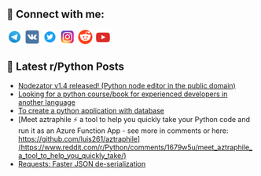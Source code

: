 ## 🔎 Connect with me:
[<img src="https://github.com/bullbesh/bullbesh/blob/main/images/Telegram.png" width="32" height="32" />](https://t.me/bullbesh)
[<img src="https://github.com/bullbesh/bullbesh/blob/main/images/VK.png" width="32" height="32" />](https://vk.com/bullbesh)
[<img src="https://github.com/bullbesh/bullbesh/blob/main/images/Twitter.png" width="32" height="32" />](https://twitter.com/bullbesh1)
[<img src="https://github.com/bullbesh/bullbesh/blob/main/images/Instagram.png" width="32" height="32" />](https://www.instagram.com/bullbesh)
[<img src="https://github.com/bullbesh/bullbesh/blob/main/images/Reddit.png" width="32" height="32" />](https://www.reddit.com/user/bullbesh)
[<img src="https://github.com/bullbesh/bullbesh/blob/main/images/YouTube.png" width="32" height="32" />](https://www.youtube.com/channel/UCtfjRs6uzgq5mfm8S06WTcg)

## 📕 Latest r/Python Posts
<!-- BLOG-POST-LIST:START -->
- [Nodezator v1.4 released! &lpar;Python node editor in the public domain&rpar;](https://www.reddit.com/r/Python/comments/167ax2w/nodezator_v14_released_python_node_editor_in_the/)
- [Looking for a python course/book for experienced developers in another language](https://www.reddit.com/r/Python/comments/167awwn/looking_for_a_python_coursebook_for_experienced/)
- [To create a python application with database](https://www.reddit.com/r/Python/comments/167aquq/to_create_a_python_application_with_database/)
- [Meet aztraphile ⚡ a tool to help you quickly take your Python code and run it as an Azure Function App - see more in comments or here: https://github.com/luis261/aztraphile](https://www.reddit.com/r/Python/comments/1679w5u/meet_aztraphile_a_tool_to_help_you_quickly_take/)
- [Requests: Faster JSON de-serialization](https://www.reddit.com/r/Python/comments/1679ko7/requests_faster_json_deserialization/)
<!-- BLOG-POST-LIST:END -->
